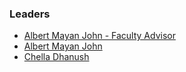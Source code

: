 ### Leaders

* [Albert Mayan John - Faculty Advisor](mailto:albertmayan.john@owasp.org)
* [Albert Mayan John](mailto:albertmayan.john@owasp.org)
* [Chella Dhanush](mailto:chella.dhanush@owasp.org)
